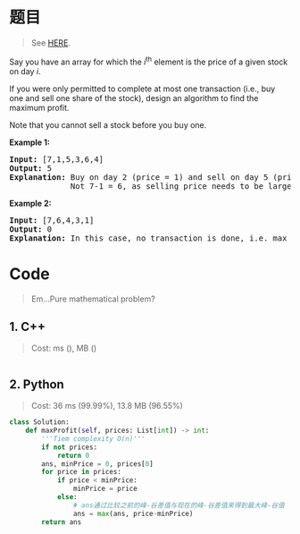 # 题目

> See [HERE](https://leetcode.com/submissions/detail/243675881/).

<div><p>Say you have an array for which the <em>i</em><sup>th</sup> element is the price of a given stock on day <em>i</em>.</p>

<p>If you were only permitted to complete at most one transaction (i.e., buy one and sell one share of the stock), design an algorithm to find the maximum profit.</p>

<p>Note that you cannot sell a stock before you buy one.</p>

<p><strong>Example 1:</strong></p>

<pre><strong>Input:</strong> [7,1,5,3,6,4]
<strong>Output:</strong> 5
<strong>Explanation:</strong> Buy on day 2 (price = 1) and sell on day 5 (price = 6), profit = 6-1 = 5.
&nbsp;            Not 7-1 = 6, as selling price needs to be larger than buying price.
</pre>

<p><strong>Example 2:</strong></p>

<pre><strong>Input:</strong> [7,6,4,3,1]
<strong>Output:</strong> 0
<strong>Explanation:</strong> In this case, no transaction is done, i.e. max profit = 0.
</pre>
</div>

# Code

> Em...Pure mathematical problem?

## 1. C++

> Cost: ms (), MB ()

```C++

```

## 2. Python

> Cost: 36 ms (99.99%), 13.8 MB (96.55%)

```python
class Solution:
    def maxProfit(self, prices: List[int]) -> int:
        '''Tiem complexity O(n)'''
        if not prices:
            return 0
        ans, minPrice = 0, prices[0]
        for price in prices:
            if price < minPrice:
                minPrice = price
            else:
                # ans通过比较之前的峰-谷差值与现在的峰-谷差值来得到最大峰-谷值
                ans = max(ans, price-minPrice)
        return ans
```

